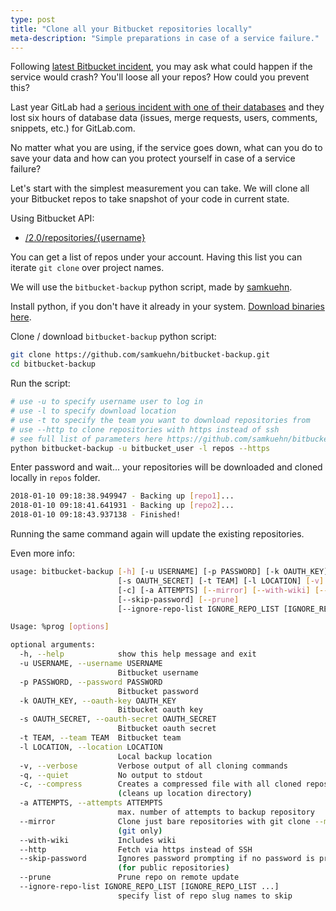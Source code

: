 ```yaml
---
type: post
title: "Clone all your Bitbucket repositories locally"
meta-description: "Simple preparations in case of a service failure."
---
```


Following [latest Bitbucket incident](https://status.bitbucket.org/incidents/z029156p1svh), you may ask what could happen if the service would crash? You'll loose all your repos? How could you prevent this?

Last year GitLab had a [serious incident with one of their databases](https://about.gitlab.com/2017/02/01/gitlab-dot-com-database-incident/) and they lost six hours of database data (issues, merge requests, users, comments, snippets, etc.) for GitLab.com.

No matter what you are using, if the service goes down, what can you do to save your data and how can you protect yourself in case of a service failure?

Let's start with the simplest measurement you can take. We will clone all your Bitbucket repos to take snapshot of your code in current state.

Using Bitbucket API:
 * [/2.0/repositories/{username}](https://developer.atlassian.com/bitbucket/api/2/reference/resource/repositories/%7Busername%7D)

You can get a list of repos under your account. Having this list you can iterate `git clone` over project names.

We will use the `bitbucket-backup` python script, made by [samkuehn](https://github.com/samkuehn/bitbucket-backup).

Install python, if you don't have it already in your system. [Download binaries here](https://www.python.org/downloads/).

Clone / download `bitbucket-backup` python script:
```bash
git clone https://github.com/samkuehn/bitbucket-backup.git
cd bitbucket-backup
```
Run the script:
```bash
# use -u to specify username user to log in
# use -l to specify download location
# use -t to specify the team you want to download repositories from
# use --http to clone repositories with https instead of ssh
# see full list of parameters here https://github.com/samkuehn/bitbucket-backup/blob/master/README.md#quickstart
python bitbucket-backup -u bitbucket_user -l repos --https
```

Enter password and wait... your repositories will be downloaded and cloned locally in `repos` folder.

```bash
2018-01-10 09:18:38.949947 - Backing up [repo1]...
2018-01-10 09:18:41.641931 - Backing up [repo2]...
2018-01-10 09:18:43.937138 - Finished!
```

Running the same command again will update the existing repositories.

Even more info:
```bash
usage: bitbucket-backup [-h] [-u USERNAME] [-p PASSWORD] [-k OAUTH_KEY]
                        [-s OAUTH_SECRET] [-t TEAM] [-l LOCATION] [-v] [-q]
                        [-c] [-a ATTEMPTS] [--mirror] [--with-wiki] [--http]
                        [--skip-password] [--prune]
                        [--ignore-repo-list IGNORE_REPO_LIST [IGNORE_REPO_LIST ...]]

Usage: %prog [options]

optional arguments:
  -h, --help            show this help message and exit
  -u USERNAME, --username USERNAME
                        Bitbucket username
  -p PASSWORD, --password PASSWORD
                        Bitbucket password
  -k OAUTH_KEY, --oauth-key OAUTH_KEY
                        Bitbucket oauth key
  -s OAUTH_SECRET, --oauth-secret OAUTH_SECRET
                        Bitbucket oauth secret
  -t TEAM, --team TEAM  Bitbucket team
  -l LOCATION, --location LOCATION
                        Local backup location
  -v, --verbose         Verbose output of all cloning commands
  -q, --quiet           No output to stdout
  -c, --compress        Creates a compressed file with all cloned repositories
                        (cleans up location directory)
  -a ATTEMPTS, --attempts ATTEMPTS
                        max. number of attempts to backup repository
  --mirror              Clone just bare repositories with git clone --mirror
                        (git only)
  --with-wiki           Includes wiki
  --http                Fetch via https instead of SSH
  --skip-password       Ignores password prompting if no password is provided
                        (for public repositories)
  --prune               Prune repo on remote update
  --ignore-repo-list IGNORE_REPO_LIST [IGNORE_REPO_LIST ...]
                        specify list of repo slug names to skip

```
